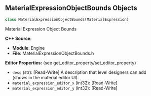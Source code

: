 ## MaterialExpressionObjectBounds Objects

```python
class MaterialExpressionObjectBounds(MaterialExpression)
```

Material Expression Object Bounds

**C++ Source:**

- **Module**: Engine
- **File**: MaterialExpressionObjectBounds.h

**Editor Properties:** (see get_editor_property/set_editor_property)

- ``desc`` (str):  [Read-Write] A description that level designers can add (shows in the material editor UI).
- ``material_expression_editor_x`` (int32):  [Read-Write]
- ``material_expression_editor_y`` (int32):  [Read-Write]

<a id="unreal.MaterialExpressionObjectLocalBounds"></a>